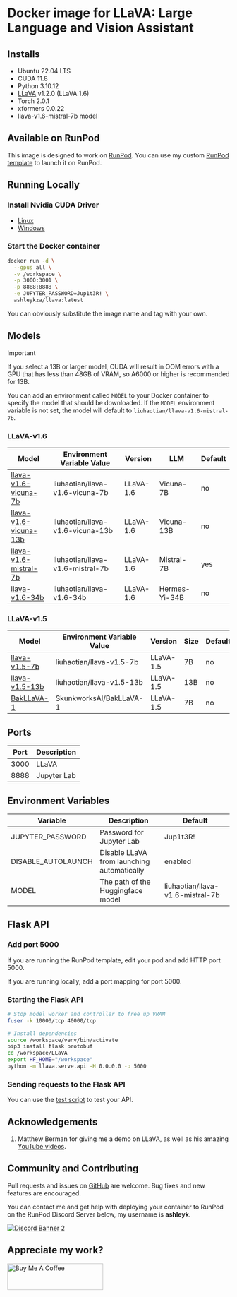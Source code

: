 # Docker image for LLaVA: Large Language and Vision Assistant

## Installs

* Ubuntu 22.04 LTS
* CUDA 11.8
* Python 3.10.12
* [LLaVA](
  https://github.com/haotian-liu/llava) v1.2.0 (LLaVA 1.6)
* Torch 2.0.1
* xformers 0.0.22
* llava-v1.6-mistral-7b model

## Available on RunPod

This image is designed to work on [RunPod](https://runpod.io?ref=2xxro4sy).
You can use my custom [RunPod template](
https://runpod.io/gsc?template=g7wd33iuwv&ref=2xxro4sy)
to launch it on RunPod.

## Running Locally

### Install Nvidia CUDA Driver

- [Linux](https://docs.nvidia.com/cuda/cuda-installation-guide-linux/index.html)
- [Windows](https://docs.nvidia.com/cuda/cuda-installation-guide-microsoft-windows/index.html)

### Start the Docker container

```bash
docker run -d \
  --gpus all \
  -v /workspace \
  -p 3000:3001 \
  -p 8888:8888 \
  -e JUPYTER_PASSWORD=Jup1t3R! \
  ashleykza/llava:latest
```

You can obviously substitute the image name and tag with your own.

## Models

> [!IMPORTANT]
> If you select a 13B or larger model, CUDA will result in OOM errors
> with a GPU that has less than 48GB of VRAM, so A6000 or higher is
> recommended for 13B.

You can add an environment called `MODEL` to your Docker container to
specify the model that should be downloaded.  If the `MODEL` environment
variable is not set, the model will default to `liuhaotian/llava-v1.6-mistral-7b`.

### LLaVA-v1.6

| Model                                                                            | Environment Variable Value       | Version    | LLM           | Default |
|----------------------------------------------------------------------------------|----------------------------------|------------|---------------|---------|
| [llava-v1.6-vicuna-7b](https://huggingface.co/liuhaotian/llava-v1.6-vicuna-7b)   | liuhaotian/llava-v1.6-vicuna-7b  | LLaVA-1.6  | Vicuna-7B     | no      |
| [llava-v1.6-vicuna-13b](https://huggingface.co/liuhaotian/llava-v1.6-vicuna-13b) | liuhaotian/llava-v1.6-vicuna-13b | LLaVA-1.6  | Vicuna-13B    | no      |
| [llava-v1.6-mistral-7b](https://huggingface.co/liuhaotian/llava-v1.6-mistral-7b) | liuhaotian/llava-v1.6-mistral-7b | LLaVA-1.6  | Mistral-7B    | yes     |
| [llava-v1.6-34b](https://huggingface.co/liuhaotian/llava-v1.6-34b)               | liuhaotian/llava-v1.6-34b        | LLaVA-1.6  | Hermes-Yi-34B | no      |

### LLaVA-v1.5

| Model                                                                            | Environment Variable Value       | Version   | Size | Default |
|----------------------------------------------------------------------------------|----------------------------------|-----------|------|---------|
| [llava-v1.5-7b](https://huggingface.co/liuhaotian/llava-v1.5-7b)                 | liuhaotian/llava-v1.5-7b         | LLaVA-1.5 | 7B   | no      |
| [llava-v1.5-13b](https://huggingface.co/liuhaotian/llava-v1.5-13b)               | liuhaotian/llava-v1.5-13b        | LLaVA-1.5 | 13B  | no      |
| [BakLLaVA-1](https://huggingface.co/SkunkworksAI/BakLLaVA-1)                     | SkunkworksAI/BakLLaVA-1          | LLaVA-1.5 | 7B   | no      |

## Ports

| Port | Description |
|------|-------------|
| 3000 | LLaVA       |
| 8888 | Jupyter Lab |

## Environment Variables

| Variable           | Description                                 | Default  |
|--------------------|---------------------------------------------|----------|
| JUPYTER_PASSWORD   | Password for Jupyter Lab                    | Jup1t3R! |
| DISABLE_AUTOLAUNCH | Disable LLaVA from launching automatically  | enabled  |
| MODEL                              | The path of the Huggingface model               | liuhaotian/llava-v1.6-mistral-7b |

## Flask API

### Add port 5000

If you are running the RunPod template, edit your pod and add HTTP port 5000.

If you are running locally, add a port mapping for port 5000.

### Starting the Flask API

```bash
# Stop model worker and controller to free up VRAM
fuser -k 10000/tcp 40000/tcp

# Install dependencies
source /workspace/venv/bin/activate
pip3 install flask protobuf
cd /workspace/LLaVA
export HF_HOME="/workspace"
python -m llava.serve.api -H 0.0.0.0 -p 5000
```

### Sending requests to the Flask API

You can use the [test script](
https://github.com/ashleykleynhans/LLaVA/blob/main/llava/serve/test_api.py)
to test your API.

## Acknowledgements

1. Matthew Berman for giving me a demo on LLaVA, as well as his amazing
   [YouTube videos](https://www.youtube.com/@matthew_berman/videos]).

## Community and Contributing

Pull requests and issues on [GitHub](https://github.com/ashleykleynhans/llava-docker)
are welcome. Bug fixes and new features are encouraged.

You can contact me and get help with deploying your container
to RunPod on the RunPod Discord Server below,
my username is **ashleyk**.

<a target="_blank" href="https://discord.gg/pJ3P2DbUUq">![Discord Banner 2](https://discordapp.com/api/guilds/912829806415085598/widget.png?style=banner2)</a>

## Appreciate my work?

<a href="https://www.buymeacoffee.com/ashleyk" target="_blank"><img src="https://cdn.buymeacoffee.com/buttons/v2/default-yellow.png" alt="Buy Me A Coffee" style="height: 60px !important;width: 217px !important;" ></a>
